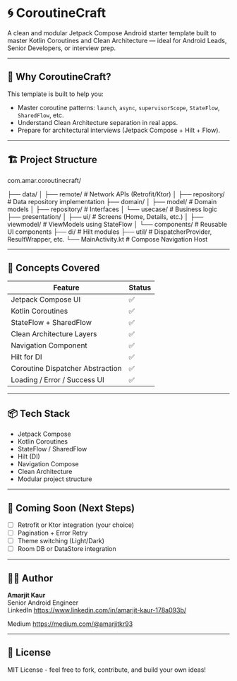# 🌀 CoroutineCraft

A clean and modular Jetpack Compose Android starter template built to master Kotlin Coroutines and Clean Architecture — ideal for Android Leads, Senior Developers, or interview prep.

---

## 🚀 Why CoroutineCraft?

This template is built to help you:
- Master coroutine patterns: `launch`, `async`, `supervisorScope`, `StateFlow`, `SharedFlow`, etc.
- Understand Clean Architecture separation in real apps.
- Prepare for architectural interviews (Jetpack Compose + Hilt + Flow).

---

## 🏗️ Project Structure

com.amar.coroutinecraft/

├── data/
│ ├── remote/ # Network APIs (Retrofit/Ktor)
│ ├── repository/ # Data repository implementation
├── domain/
│ ├── model/ # Domain models
│ ├── repository/ # Interfaces
│ └── usecase/ # Business logic
├── presentation/
│ ├── ui/ # Screens (Home, Details, etc.)
│ ├── viewmodel/ # ViewModels using StateFlow
│ └── components/ # Reusable UI components
├── di/ # Hilt modules
├── util/ # DispatcherProvider, ResultWrapper, etc.
└── MainActivity.kt # Compose Navigation Host



---

## 🧠 Concepts Covered

| Feature                     | Status |
|----------------------------|--------|
| Jetpack Compose UI         | ✅     |
| Kotlin Coroutines           | ✅     |
| StateFlow + SharedFlow      | ✅     |
| Clean Architecture Layers   | ✅     |
| Navigation Component        | ✅     |
| Hilt for DI                 | ✅     |
| Coroutine Dispatcher Abstraction | ✅ |
| Loading / Error / Success UI | ✅     |

---

## 📦 Tech Stack

- Jetpack Compose
- Kotlin Coroutines
- StateFlow / SharedFlow
- Hilt (DI)
- Navigation Compose
- Clean Architecture
- Modular project structure

---

## 🧪 Coming Soon (Next Steps)

- [ ] Retrofit or Ktor integration (your choice)
- [ ] Pagination + Error Retry
- [ ] Theme switching (Light/Dark)
- [ ] Room DB or DataStore integration

---

## 👨‍💻 Author

**Amarjit Kaur**  
Senior Android Engineer  
LinkedIn 
https://www.linkedin.com/in/amarjit-kaur-178a093b/


Medium 
https://medium.com/@amarjitkr93

---

## 📄 License

MIT License - feel free to fork, contribute, and build your own ideas!

